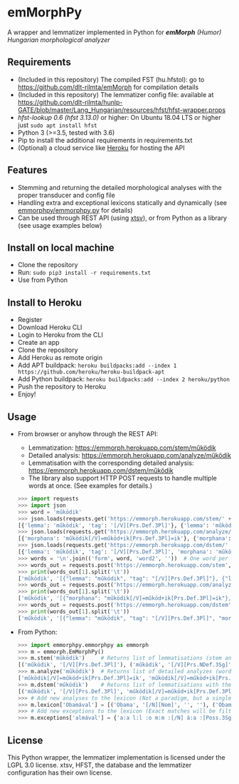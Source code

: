 # emMorphPy
A wrapper and lemmatizer implemented in Python for ___emMorph__ (Humor) Hungarian morphological analyzer_ 

## Requirements

  - (Included in this repository) The compiled FST (hu.hfstol): go to https://github.com/dlt-rilmta/emMorph for compilation details
  - (Included in this repository) The lemmatizer config file: available at https://github.com/dlt-rilmta/hunlp-GATE/blob/master/Lang_Hungarian/resources/hfst/hfst-wrapper.props
  - _hfst-lookup 0.6 (hfst 3.13.0)_ or higher: On Ubuntu 18.04 LTS or higher just `sudo apt install hfst`
  - Python 3 (>=3.5, tested with 3.6)
  - Pip to install the additional requirements in requirements.txt
  - (Optional) a cloud service like [Heroku](https://heroku.com) for hosting the API

## Features
 - Stemming and returning the detailed morphological analyses with the proper transducer and config file
 - Handling extra and exceptional lexicons statically and dynamically (see [emmorphpy/emmorphpy.py](https://github.com/ppke-nlpg/emmorphpy/blob/master/emmorphpy/emmorphpy.py) for details)
 - Can be used through REST API (using [xtsv](https://github.com/dlt-rilmta/xtsv)), or from Python as a library (see usage examples below)

## Install on local machine

  - Clone the repository
  - Run: `sudo pip3 install -r requirements.txt`
  - Use from Python

## Install to Heroku

  - Register
  - Download Heroku CLI
  - Login to Heroku from the CLI
  - Create an app
  - Clone the repository
  - Add Heroku as remote origin
  - Add APT buildpack: `heroku buildpacks:add --index 1 https://github.com/heroku/heroku-buildpack-apt`
  - Add Python buildpack: `heroku buildpacks:add --index 2 heroku/python`
  - Push the repository to Heroku
  - Enjoy!

## Usage

  - From browser or anyhow through the REST API:
     - Lemmatization: https://emmorph.herokuapp.com/stem/működik
     - Detailed analysis: https://emmorph.herokuapp.com/analyze/működik
     - Lemmatisation with the corresponding detailed analysis: https://emmorph.herokuapp.com/dstem/működik
     - The library also support HTTP POST requests to handle multiple words at once. (See examples for details.)

	```python
	>>> import requests
	>>> import json
	>>> word = 'működik'
	>>> json.loads(requests.get('https://emmorph.herokuapp.com/stem/' + word).text)[word]
	[{'lemma': 'működik', 'tag': '[/V][Prs.Def.3Pl]'}, {'lemma': 'működik', 'tag': '[/V][Prs.NDef.3Sg]'}]
	>>> json.loads(requests.get('https://emmorph.herokuapp.com/analyze/' + word).text)[word]
	[{'morphana': 'működik[/V]=működ+ik[Prs.Def.3Pl]=ik'}, {'morphana': 'működik[/V]=működ+ik[Prs.NDef.3Sg]=ik'}]
	>>> json.loads(requests.get('https://emmorph.herokuapp.com/dstem/' + word).text)[word]
    [{'lemma': 'működik', 'tag': '[/V][Prs.Def.3Pl]', 'morphana': 'működik[/V]=működ+ik[Prs.Def.3Pl]=ik', 'readable': 'működik[/V]=működ + ik[Prs.Def.3Pl]', 'twolevel': 'm:m ű:ű k:k ö:ö d:d :i :k :[/V] i:i k:k :[Prs.Def.3Pl]'}, {'lemma': 'működik', 'tag': '[/V][Prs.NDef.3Sg]', 'morphana': 'működik[/V]=működ+ik[Prs.NDef.3Sg]=ik', 'readable': 'működik[/V]=működ + ik[Prs.NDef.3Sg]', 'twolevel': 'm:m ű:ű k:k ö:ö d:d :i :k :[/V] i:i k:k :[Prs.NDef.3Sg]'}]
	>>> words = '\n'.join(('form', word, 'word2', ''))  # One word per line (first line is header, trailing newline is needed!)
	>>> words_out = requests.post('https://emmorph.herokuapp.com/stem', files={'file': words}).text.split('\n')
	>>> print(words_out[1].split('\t'))
	['működik', '[{"lemma": "működik", "tag": "[/V][Prs.Def.3Pl]"}, {"lemma": "működik", "tag": "[/V][Prs.NDef.3Sg]"}]']
	>>> words_out = requests.post('https://emmorph.herokuapp.com/analyze', files={'file': words}).text.split('\n')
	>>> print(words_out[1].split('\t'))
	['működik', '[{"morphana": "működik[/V]=működ+ik[Prs.Def.3Pl]=ik"}, {"morphana": "működik[/V]=működ+ik[Prs.NDef.3Sg]=ik"}]']
    >>> words_out = requests.post('https://emmorph.herokuapp.com/dstem', files={'file': words}).text.split('\n')
	>>> print(words_out[1].split('\t'))
	['működik', '[{"lemma": "működik", "tag": "[/V][Prs.Def.3Pl]", "morphana": "működik[/V]=működ+ik[Prs.Def.3Pl]=ik", "readable": "működik[/V]=működ + ik[Prs.Def.3Pl]", "twolevel": "m:m ű:ű k:k ö:ö d:d :i :k :[/V] i:i k:k :[Prs.Def.3Pl]"}, {"lemma": "működik", "tag": "[/V][Prs.NDef.3Sg]", "morphana": "működik[/V]=működ+ik[Prs.NDef.3Sg]=ik", "readable": "működik[/V]=működ + ik[Prs.NDef.3Sg]", "twolevel": "m:m ű:ű k:k ö:ö d:d :i :k :[/V] i:i k:k :[Prs.NDef.3Sg]"}]']
	```
 
  - From Python:

	```python
	>>> import emmorphpy.emmorphpy as emmorph
	>>> m = emmorph.EmMorphPy()
	>>> m.stem('működik')     # Returns list of lemmatisations (stem and tag pairs)
	[('működik', '[/V][Prs.Def.3Pl]'), ('működik', '[/V][Prs.NDef.3Sg]')]
	>>> m.analyze('működik')  # Returns list of detailed analyzes (word by morphemes)
	['működik[/V]=működ+ik[Prs.Def.3Pl]=ik', 'működik[/V]=működ+ik[Prs.NDef.3Sg]=ik']
	>>> m.dstem('működik')    # Returns list of lemmatisations with the corresponding detailed analyzes (stem, tag and detailed analyzes triples)
	[('működik', '[/V][Prs.Def.3Pl]', 'működik[/V]=működ+ik[Prs.Def.3Pl]=ik', 'működik[/V]=működ + ik[Prs.Def.3Pl]', 'm:m ű:ű k:k ö:ö d:d :i :k :[/V] i:i k:k :[Prs.Def.3Pl]'), ('működik', '[/V][Prs.NDef.3Sg]', 'működik[/V]=működ+ik[Prs.NDef.3Sg]=ik', 'működik[/V]=működ + ik[Prs.NDef.3Sg]', 'm:m ű:ű k:k ö:ö d:d :i :k :[/V] i:i k:k :[Prs.NDef.3Sg]')]
	>>> # Add new analyses to the lexicon (Not a paradigm, but a single analysis!) Format: [('STEM', 'TAG', 'DETAILED_ANALYSIS', 'HFST-OUTPUT')]
	>>> m.lexicon['Obamával'] = [('Obama', '[/N][Nom]', '', ''), ('Obam', '[/N][Nom]', '', ''), ('Obamá', '[/N][Nom]', '', '')]
	>>> # Add new exceptions to the lexicon (Exact matches will be filtered out ASAP!) Format: ('HFST-OUTPUT')
	>>> m.exceptions['almával'] = {'a:a l:l :o m:m :[/N] á:a :[Poss.3Sg] v:v a:a l:l :[Ins]'}  
	```

## License

This Python wrapper, the lemmatizer implementation is licensed under the LGPL 3.0 license.
xtsv, HFST, the database and the lemmatizer configuration has their own license.
